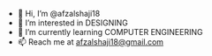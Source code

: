 - 👋 Hi, I’m @afzalshaji18
- 👀 I’m interested in DESIGNING
- 🌱 I’m currently learning COMPUTER ENGINEERING
- 📫 Reach me at afzalshaji18@gmail.com

<!---
afzalshaji18/afzalshaji18 is a ✨ special ✨ repository because its `README.md` (this file) appears on your GitHub profile.
You can click the Preview link to take a look at your changes.
--->
